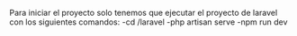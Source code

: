 Para iniciar el proyecto solo tenemos que ejecutar el proyecto de laravel con los siguientes comandos:
-cd /laravel
-php artisan serve
-npm run dev